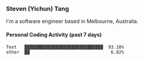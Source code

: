 ### Steven (Yichun) Tang

I'm a software engineer based in Melbourne, Australia.

#### Personal Coding Activity (past 7 days)
```
Text   ▓▓▓▓▓▓▓▓▓▓▓▓▓▓▓▓▓▓▓▓▓▓▓▓▓▓▓▓▓▓  93.18%
other  ▓▓                               6.82%
```
